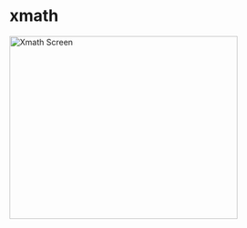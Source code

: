 # xmath

<img src="https://github.com/mathrax-s/xmath/blob/master/doc/image/xmath_screen.png" alt="Xmath Screen" title="Xmath Screen" width="400" height="322">
